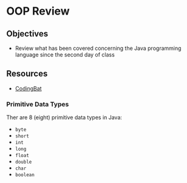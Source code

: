 # OOP Review

## Objectives
* Review what has been covered concerning the Java programming language since the second day of class

## Resources
* [CodingBat]()

### Primitive Data Types
Ther are 8 (eight) primitive data types in Java:
* `byte`
* `short`
* `int`
* `long`
* `float`
* `double`
* `char`
* `boolean`
